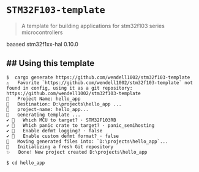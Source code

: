 # `STM32F103-template`

> A template for building applications for stm32f103 series microcontrollers


baased stm32f1xx-hal  0.10.0
## ## Using this template

```console
$  cargo generate https://github.com/wendell1002/stm32f103-template
⚠️   Favorite `https://github.com/wendell1002/stm32f103-template` not found in config, using it as a git repository: https://github.com/wendell1002/stm32f103-template
🤷   Project Name: hello_app
🔧   Destination: D:\projects\hello_app ...
🔧   project-name: hello_app...
🔧   Generating template ...
✔ 🤷   Which MCU to target? · STM32F103RB
✔ 🤷   Which panic crate to target? · panic_semihosting
✔ 🤷   Enable defmt logging? · false
✔ 🤷   Enable custom defmt format? · false
🔧   Moving generated files into: `D:\projects\hello_app`...
🔧   Initializing a fresh Git repository
✨   Done! New project created D:\projects\hello_app

$ cd hello_app
```
